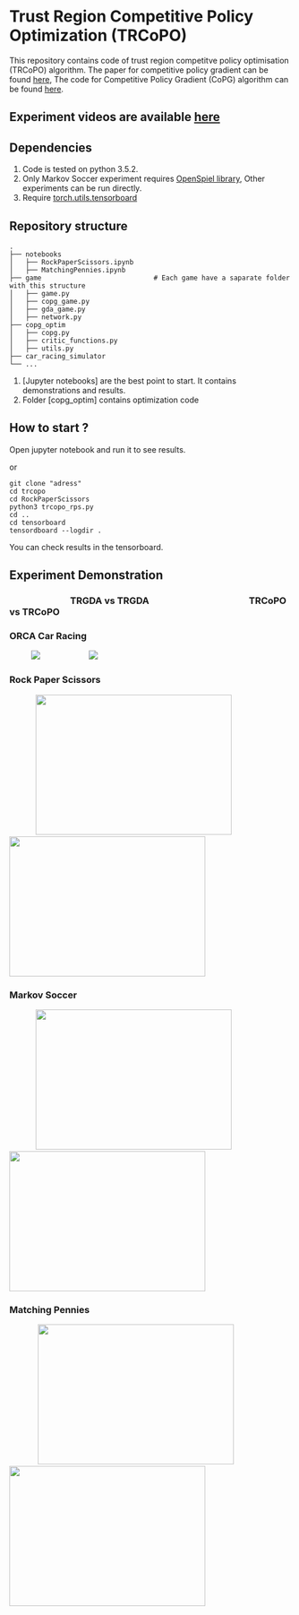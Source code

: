 # Trust Region Competitive Policy Optimization (TRCoPO)
This repository contains code of trust region competitve policy optimisation (TRCoPO) algorithm. The paper for competitive policy gradient can be found [here](https://arxiv.org/abs/2006.10611),
The code for Competitive Policy Gradient (CoPG) algorithm can be found [here](https://github.com/manish-pra/copg). 

## Experiment videos are available [here](https://sites.google.com/view/rl-copo)
## Dependencies
1. Code is tested on python 3.5.2.
2. Only Markov Soccer experiment requires [OpenSpiel library](https://github.com/deepmind/open_spiel), Other experiments can be run directly. 
3. Require [torch.utils.tensorboard](https://pytorch.org/docs/stable/tensorboard.html)

## Repository structure
    .
    ├── notebooks
    │   ├── RockPaperScissors.ipynb
    │   ├── MatchingPennies.ipynb
    ├── game                            # Each game have a saparate folder with this structure
    │   ├── game.py                     
    │   ├── copg_game.py                
    │   ├── gda_game.py
    │   ├── network.py
    ├── copg_optim
    │   ├── copg.py 
    │   ├── critic_functions.py 
    │   ├── utils.py 
    ├── car_racing_simulator
    └── ...
1. [Jupyter notebooks] are the best point to start. It contains demonstrations and results. 
2. Folder [copg_optim] contains optimization code

## How to start ?
Open jupyter notebook and run it to see results.

or

```
git clone "adress"
cd trcopo
cd RockPaperScissors
python3 trcopo_rps.py
cd ..
cd tensorboard
tensordboard --logdir .
```
You can check results in the tensorboard.

## Experiment Demonstration
### &nbsp;&nbsp; &nbsp;&nbsp;&nbsp;&nbsp;&nbsp;&nbsp; &nbsp;&nbsp;&nbsp;&nbsp;&nbsp; &nbsp;&nbsp;&nbsp;&nbsp;&nbsp; &nbsp;&nbsp;&nbsp;&nbsp;&nbsp;  TRGDA vs TRGDA    &nbsp;&nbsp;&nbsp;&nbsp;&nbsp; &nbsp;&nbsp;&nbsp;&nbsp;&nbsp; &nbsp;&nbsp;&nbsp;&nbsp;&nbsp; &nbsp;&nbsp;&nbsp;&nbsp;  &nbsp; &nbsp;&nbsp;&nbsp;&nbsp;&nbsp;&nbsp;&nbsp;&nbsp; &nbsp;&nbsp;&nbsp;&nbsp;&nbsp; &nbsp;&nbsp;&nbsp;&nbsp;                  TRCoPO vs TRCoPO
### ORCA Car Racing
&nbsp; &nbsp;&nbsp;&nbsp;&nbsp;&nbsp; &nbsp;&nbsp;![](https://user-images.githubusercontent.com/37489792/84300401-87121a80-ab52-11ea-995b-3e62ebcddc0b.gif) &nbsp; &nbsp;&nbsp;&nbsp;&nbsp; &nbsp; &nbsp;&nbsp;&nbsp;&nbsp; &nbsp; &nbsp;&nbsp;&nbsp;&nbsp; ![](https://user-images.githubusercontent.com/37489792/84300407-88434780-ab52-11ea-8d47-c5f547594617.gif)
### Rock Paper Scissors
&nbsp;&nbsp; &nbsp;&nbsp;&nbsp; &nbsp; &nbsp;&nbsp;&nbsp;<img src="https://user-images.githubusercontent.com/37489792/84299773-96449880-ab51-11ea-8844-5bc6140ac88c.gif" width="350" height="250">&nbsp; &nbsp; &nbsp;&nbsp;&nbsp;&nbsp;&nbsp;&nbsp;&nbsp; &nbsp;&nbsp;&nbsp; &nbsp;&nbsp;&nbsp; <img src="https://user-images.githubusercontent.com/37489792/84299771-95ac0200-ab51-11ea-8841-a99fd98a0006.gif" width="350" height="250"> 

### Markov Soccer
&nbsp; &nbsp;&nbsp;&nbsp;&nbsp; &nbsp;&nbsp;&nbsp;&nbsp;&nbsp;<img src="https://user-images.githubusercontent.com/37489792/84299766-947ad500-ab51-11ea-9dda-1713584abaa0.gif" width="350" height="250">&nbsp; &nbsp;&nbsp;&nbsp; &nbsp; &nbsp;&nbsp; &nbsp;&nbsp;&nbsp; <img src="https://user-images.githubusercontent.com/37489792/84299762-93e23e80-ab51-11ea-81e6-830e89e2ff10.gif" width="350" height="250"> 

### Matching Pennies
&nbsp; &nbsp;&nbsp;&nbsp; &nbsp; &nbsp;&nbsp; &nbsp;&nbsp;<img src="https://user-images.githubusercontent.com/37489792/84299770-95136b80-ab51-11ea-8f94-b94bda3cb7ac.gif" width="350" height="250">&nbsp;&nbsp; &nbsp;&nbsp;&nbsp;&nbsp; &nbsp;&nbsp;&nbsp; &nbsp;&nbsp;&nbsp;&nbsp; &nbsp;<img src="https://user-images.githubusercontent.com/37489792/84299768-947ad500-ab51-11ea-865c-5aaa2e98d18e.gif" width="350" height="250"> 


